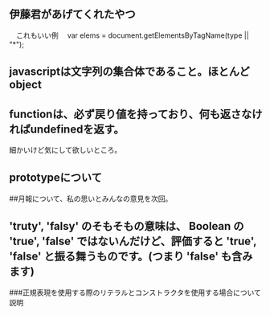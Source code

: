 ## 伊藤君があげてくれたやつ
　これもいい例
　var elems = document.getElementsByTagName(type || "*");
## javascriptは文字列の集合体であること。ほとんどobject
## functionは、必ず戻り値を持っており、何も返さなければundefinedを返す。
細かいけど気にして欲しいところ。
## prototypeについて
##月報について、私の思いとみんなの意見を次回。
## 'truty', 'falsy' のそもそもの意味は、 Boolean の 'true', 'false' ではないんだけど、評価すると 'true', 'false' と振る舞うものです。(つまり 'false' も含みます)

###正規表現を使用する際のリテラルとコンストラクタを使用する場合について説明